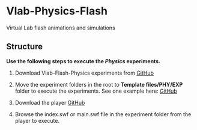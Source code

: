 # Vlab-Physics-Flash
Virtual Lab flash animations and simulations 

## Structure 


**Use the following steps to execute the **_Physics_** experiments.**

1. Download Vlab-Flash-Physics experiments from [GitHub](https://github.com/CreateAmrita/Vlab-Physics-Flash)

2. Move the experiment folders in the root to **Template files/PHY/EXP** folder to execute the experiments.  See one example here: [GitHub](
https://github.com/CreateAmrita/Vlab-Physics-Flash/tree/main/Template%20files)

3. Download the player [GitHub](https://www.adobe.com/support/flashplayer/debug_downloads.html)

4. Browse the index.swf or main.swf file in the experiment folder from the player to execute. 
